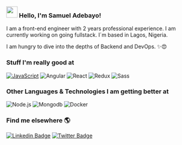 ### <img src="https://media.giphy.com/media/hvRJCLFzcasrR4ia7z/giphy.gif" width="30px"> Hello, I'm Samuel Adebayo!

I am a front-end engineer with 2 years professional experience. I am currently working on going fullstack. I´m based in Lagos, Nigeria.

I am hungry to dive into the depths of Backend and DevOps. ✨😍

### Stuff I'm really good at
[![JavaScript](https://img.shields.io/badge/-JavaScript-fff?&logo=JavaScript&logoColor=ddc508)]()
![Angular](https://img.shields.io/badge/-Angular-ff0000?&logo=Angular)
![React](https://img.shields.io/badge/-React-fff?&logo=React)
![Redux](https://img.shields.io/badge/-Redux-fff?&logo=Redux&logoColor=764abc)
![Sass](https://img.shields.io/badge/-Sass-fff?&logo=sass&logoColor=1572b6)

### Other Languages & Technologies I am getting better at
![Node.js](https://img.shields.io/badge/-Node.js-fff?&logo=node.js)
![Mongodb](https://img.shields.io/badge/-MongoDB-fff?&logo=mongodb)
![Docker](https://img.shields.io/badge/-Docker-fff?&logo=Docker)

### Find me elsewhere 🌎

[![Linkedin Badge](https://img.shields.io/badge/-LinkedIn-blue?style=flat-square&logo=Linkedin&logoColor=white&link=https://www.linkedin.com/in/sambayo/)](https://www.linkedin.com/in/sambayo/)  [![Twitter Badge](https://img.shields.io/badge/-Twitter-1ca0f1?style=flat-square&labelColor=1ca0f1&logo=twitter&logoColor=white&link=https://twitter.com/_diogorodrigues)](https://twitter.com/resident_dev)
